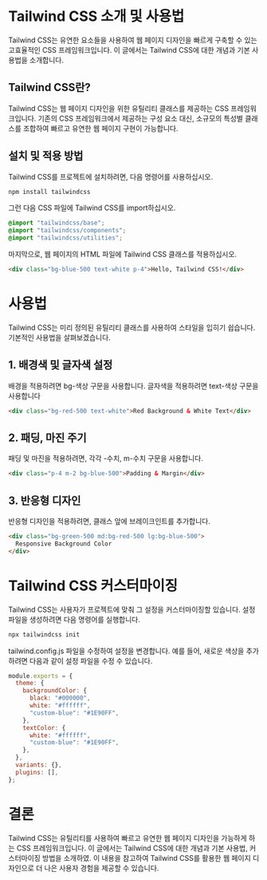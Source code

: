 # Tailwind CSS 소개 및 사용법

Tailwind CSS는 유연한 요소들을 사용하여 웹 페이지 디자인을 빠르게 구축할 수 있는 고효율적인 CSS 프레임워크입니다. 이 글에서는 Tailwind CSS에 대한 개념과 기본 사용법을 소개합니다.

## Tailwind CSS란?

Tailwind CSS는 웹 페이지 디자인을 위한 유틸리티 클래스를 제공하는 CSS 프레임워크입니다. 기존의 CSS 프레임워크에서 제공하는 구성 요소 대신, 소규모의 특성별 클래스를 조합하여 빠르고 유연한 웹 페이지 구현이 가능합니다.

## 설치 및 적용 방법

Tailwind CSS를 프로젝트에 설치하려면, 다음 명령어를 사용하십시오.

```bash
npm install tailwindcss
```

그런 다음 CSS 파일에 Tailwind CSS를 import하십시오.

```css
@import "tailwindcss/base";
@import "tailwindcss/components";
@import "tailwindcss/utilities";
```

마지막으로, 웹 페이지의 HTML 파일에 Tailwind CSS 클래스를 적용하십시오.

```html
<div class="bg-blue-500 text-white p-4">Hello, Tailwind CSS!</div>
```

# 사용법

Tailwind CSS는 미리 정의된 유틸리티 클래스를 사용하여 스타일을 입히기 쉽습니다. 기본적인 사용법을 살펴보겠습니다.

## 1. 배경색 및 글자색 설정

배경을 적용하려면 bg-색상 구문을 사용합니다. 글자색을 적용하려면 text-색상 구문을 사용합니다

```html
<div class="bg-red-500 text-white">Red Background & White Text</div>
```

## 2. 패딩, 마진 주기

패딩 및 마진을 적용하려면, 각각 -수치, m-수치 구문을 사용합니다.

```html
<div class="p-4 m-2 bg-blue-500">Padding & Margin</div>
```

## 3. 반응형 디자인

반응형 디자인을 적용하려면, 클래스 앞에 브레이크인트를 추가합니다.

```html
<div class="bg-green-500 md:bg-red-500 lg:bg-blue-500">
  Responsive Background Color
</div>
```

# Tailwind CSS 커스터마이징

Tailwind CSS는 사용자가 프로젝트에 맞춰 그 설정을 커스터마이징할 있습니다. 설정 파일을 생성하려면 다음 명령어를 실행합니다.

```bash
npx tailwindcss init
```

tailwind.config.js 파일을 수정하여 설정을 변경합니다. 예를 들어, 새로운 색상을 추가하려면 다음과 같이 설정 파일을 수정 수 있습니다.

```javascript
module.exports = {
  theme: {
    backgroundColor: {
      black: "#000000",
      white: "#ffffff",
      "custom-blue": "#1E90FF",
    },
    textColor: {
      white: "#ffffff",
      "custom-blue": "#1E90FF",
    },
  },
  variants: {},
  plugins: [],
};
```

# 결론

Tailwind CSS는 유틸리티를 사용하여 빠르고 유연한 웹 페이지 디자인을 가능하게 하는 CSS 프레임워크입니다. 이 글에서는 Tailwind CSS에 대한 개념과 기본 사용법, 커스터마이징 방법을 소개하였. 이 내용을 참고하여 Tailwind CSS를 활용한 웹 페이지 디자인으로 더 나은 사용자 경험을 제공할 수 있습니다.
